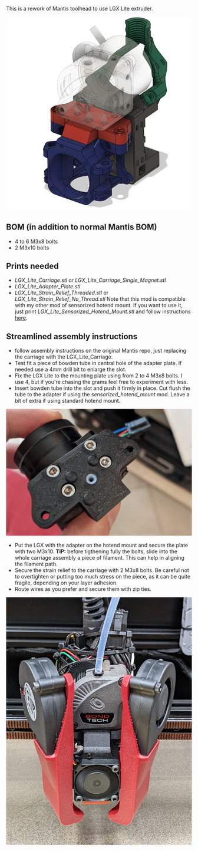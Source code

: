 This is a rework of Mantis toolhead to use LGX Lite extruder.

![CAD](./Images/Assembly.PNG)


## BOM (in addition to normal Mantis BOM)
- 4 to 6 M3x8 bolts 
- 2 M3x10 bolts

## Prints needed
- *LGX_Lite_Carriage.stl* or *LGX_Lite_Carriage_Single_Magnet.stl* 
- *LGX_Lite_Adapter_Plate.stl*
- *LGX_Lite_Strain_Relief_Threaded.stl* or *LGX_Lite_Strain_Relief_No_Thread.stl*
Note that this mod is compatible with my other mod of sensorized hotend mount. If you want to use it, just print *LGX_Lite_Sensorized_Hotend_Mount.stl* and follow instructions [here](https://github.com/TheWarolf/Voron-Personal-Mods/tree/main/V2/Long_Mantis_Toolhead/Sensorized_Hotend_Mount).

## Streamlined assembly instructions
- follow assembly instructions on the original Mantis repo, just replacing the carriage with the LGX_Lite_Carriage. 
- Test fit a piece of bowden tube in central hole of the adapter plate. If needed use a 4mm drill bit to enlarge the slot.
- Fix the LGX Lite to the mounting plate using from 2 to 4 M3x8 bolts. I use 4, but if you're chasing the grams feel free to experiment with less.
- Insert bowden tube into the slot and push it firmly in place. Cut flush the tube to the adapter if using the *sensorized_hotend_mount* mod. Leave a bit of extra if using standard hotend mount.

![Adapter_Plate](./Images/MountignPlate.jpg)

- Put the LGX with the adapter on the hotend mount and secure the plate with two M3x10. **TIP:** before tigthening fully the bolts, slide into the whole carriage assembly a piece of filament. This can help in aligning the filament path.
- Secure the strain relief to the carriage with 2 M3x8 bolts. Be careful not to overtighten or putting too much stress on the piece, as it can be quite fragile, depending on your layer adhesion.
- Route wires as you prefer and secure them with zip ties.

![Rats nest](./Images/AssembledToolhead.jpg)
